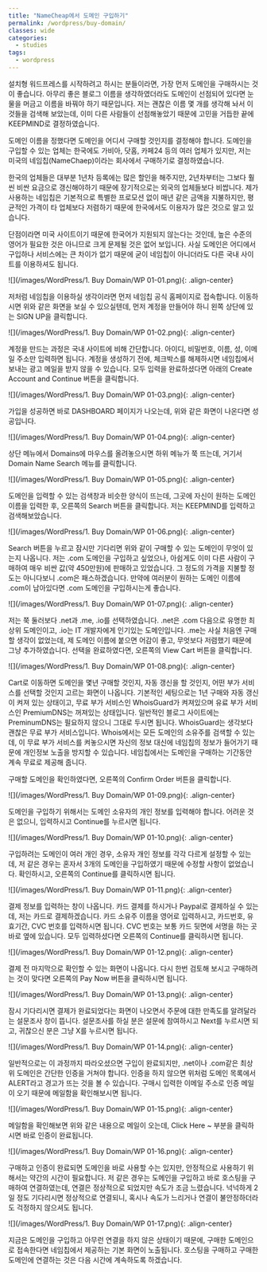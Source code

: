 ```yaml
---
title: "NameCheap에서 도메인 구입하기"
permalink: /wordpress/buy-domain/
classes: wide
categories:
  - studies
tags:
  - wordpress
---
```


설치형 워드프레스를 시작하려고 하시는 분들이라면, 가장 먼저 도메인을 구매하시는 것이 좋습니다. 아무리 좋은 블로그 이름을 생각하였더라도 도메인이 선점되어 있다면 눈물을 머금고 이름을 바꿔야 하기 때문입니다. 저는 괜찮은 이름 몇 개를 생각해 놔서 이것들을 검색해 보았는데, 이미 다른 사람들이 선점해놓았기 때문에 고민을 거듭한 끝에 KEEPMIND로 결정하였습니다.

도메인 이름을 정했다면 도메인을 어디서 구매할 것인지를 결정해야 합니다. 도메인을 구입할 수 있는 업체는 한국에도 가비아, 닷홈, 카페24 등의 여러 업체가 있지만, 저는 미국의 네임칩(NameChaep)이라는 회사에서 구매하기로 결정하였습니다.

한국의 업체들은 대부분 1년차 등록에는 많은 할인을 해주지만, 2년차부터는 그보다 훨씬 비싼 요금으로 갱신해야하기 때문에 장기적으로는 외국의 업체들보다 비쌉니다. 제가 사용하는 네입칩은 기본적으로 특별한 프로모션 없이 매년 같은 금액을 지불하지만, 평균적인 가격이 타 업체보다 저렴하기 때문에 한국에서도 이용자가 많은 것으로 알고 있습니다.

단점이라면 미국 사이트이기 때문에 한국어가 지원되지 않는다는 것인데, 높은 수준의 영어가 필요한 것은 아니므로 크게 문제될 것은 없어 보입니다. 사실 도메인은 어디에서 구입하나 서비스에는 큰 차이가 없기 때문에 굳이 네임칩이 아니더라도 다른 국내 사이트를 이용하셔도 됩니다.

![](/images/WordPress/1. Buy Domain/WP 01-01.png){: .align-center}

저처럼 네임칩을 이용하실 생각이라면 먼저 네임칩 공식 홈페이지로 접속합니다. 이동하시면 위와 같은 화면을 보실 수 있으실텐데, 먼저 계정을 만들어야 하니 왼쪽 상단에 있는 SIGN UP을 클릭합니다.

![](/images/WordPress/1. Buy Domain/WP 01-02.png){: .align-center}

계정을 만드는 과정은 국내 사이트에 비해 간단합니다. 아이디, 비밀번호, 이름, 성, 이메일 주소만 입력하면 됩니다. 계정을 생성하기 전에, 체크박스를 해제하시면 네임칩에서 보내는 광고 메일을 받지 않을 수 있습니다. 모두 입력을 완료하셨다면 아래의 Create Account and Continue 버튼을 클릭합니다.

![](/images/WordPress/1. Buy Domain/WP 01-03.png){: .align-center}

가입을 성공하면 바로 DASHBOARD 페이지가 나오는데, 위와 같은 화면이 나온다면 성공입니다.

![](/images/WordPress/1. Buy Domain/WP 01-04.png){: .align-center}

상단 메뉴에서 Domains에 마우스를 올려놓으시면 하위 메뉴가 쭉 뜨는데, 거기서 Domain Name Search 메뉴를 클릭합니다.

![](/images/WordPress/1. Buy Domain/WP 01-05.png){: .align-center}

도메인을 입력할 수 있는 검색창과 비슷한 양식이 뜨는데, 그곳에 자신이 원하는 도메인 이름을 입력한 후, 오른쪽의 Search 버튼을 클릭합니다. 저는 KEEPMIND를 입력하고 검색해보았습니다.

![](/images/WordPress/1. Buy Domain/WP 01-06.png){: .align-center}

Search 버튼을 누르고 잠시만 기다리면 위와 같이 구매할 수 있는 도메인이 무엇이 있는지 나옵니다. 저는 .com 도메인을 구입하고 싶었으나, 아쉽게도 이미 다른 사람이 구매하여 매우 비싼 값(약 450만원)에 판매하고 있었습니다. 그 정도의 가격을 지불할 정도는 아니다보니 .com은 패스하겠습니다. 만약에 여러분이 원하는 도메인 이름에 .com이 남아있다면 .com 도메인을 구입하시는게 좋습니다.

![](/images/WordPress/1. Buy Domain/WP 01-07.png){: .align-center}

저는 쭉 둘러보다 .net과 .me, .io를 선택하였습니다. .net은 .com 다음으로 유명한 최상위 도메인이고, .io는 IT 개발자에게 인기있는 도메인입니다. .me는 사실 처음엔 구매할 생각이 없었는데, 제 도메인 이름에 붙으면 어감이 좋고, 무엇보다 저렴했기 때문에 그냥 추가하였습니다. 선택을 완료하였다면, 오른쪽의 View Cart 버튼을 클릭합니다.

![](/images/WordPress/1. Buy Domain/WP 01-08.png){: .align-center}

Cart로 이동하면 도메인을 몇년 구매할 것인지, 자동 갱신을 할 것인지, 어떤 부가 서비스를 선택할 것인지 고르는 화면이 나옵니다. 기본적인 세팅으로는 1년 구매와 자동 갱신이 켜져 있는 상태이고, 무료 부가 서비스인 WhoisGuard가 켜져있으며 유료 부가 서비스인 PremiumDNS는 꺼져있는 상태입니다. 일반적인 블로그 사이트에는 PreminumDNS는 필요하지 않으니 그대로 두시면 됩니다. WhoisGuard는 생각보다 괜찮은 무료 부가 서비스입니다. Whois에서는 모든 도메인의 소유주를 검색할 수 있는데, 이 무료 부가 서비스를 켜놓으시면 자신의 정보 대신에 네임칩의 정보가 들어가기 때문에 개인정보 노출을 방지할 수 있습니다. 네임칩에서는 도메인을 구매하는 기간동안 계속 무료로 제공해 줍니다.

구매할 도메인을 확인하였다면, 오른쪽의 Confirm Order 버튼을 클릭합니다.

![](/images/WordPress/1. Buy Domain/WP 01-09.png){: .align-center}

도메인을 구입하기 위해서는 도메인 소유자의 개인 정보를 입력해야 합니다. 어려운 것은 없으니, 입력하시고 Continue를 누르시면 됩니다.

![](/images/WordPress/1. Buy Domain/WP 01-10.png){: .align-center}

구입하려는 도메인이 여러 개인 경우, 소유자 개인 정보를 각각 다르게 설정할 수 있는데, 저 같은 경우는 혼자서 3개의 도메인을 구입하였기 때문에 수정할 사항이 없었습니다. 확인하시고, 오른쪽의 Continue를 클릭하시면 됩니다.

![](/images/WordPress/1. Buy Domain/WP 01-11.png){: .align-center}

결제 정보를 입력하는 창이 나옵니다. 카드 결제를 하시거나 Paypal로 결제하실 수 있는데, 저는 카드로 결제하겠습니다. 카드 소유주 이름을 영어로 입력하시고, 카드번호, 유효기간, CVC 번호를 입력하시면 됩니다. CVC 번호는 보통 카드 뒷면에 서명을 하는 곳 바로 옆에 있습니다. 모두 입력하셨다면 오른쪽의 Continue를 클릭하시면 됩니다.

![](/images/WordPress/1. Buy Domain/WP 01-12.png){: .align-center}

결제 전 마지막으로 확인할 수 있는 화면이 나옵니다. 다시 한번 검토해 보시고 구매하려는 것이 맞다면 오른쪽의 Pay Now 버튼을 클릭하시면 됩니다.

![](/images/WordPress/1. Buy Domain/WP 01-13.png){: .align-center}

잠시 기다리시면 결제가 완료되었다는 화면이 나오면서 주문에 대한 만족도를 알려달라는 설문조사 창이 뜹니다. 설문조사를 하실 분은 설문에 참여하시고 Next를 누르시면 되고, 귀찮으신 분은 그냥 X를 누르시면 됩니다.

![](/images/WordPress/1. Buy Domain/WP 01-14.png){: .align-center}

일반적으로는 이 과정까지 따라오셨으면 구입이 완료되지만, .net이나 .com같은 최상위 도메인은 간단한 인증을 거쳐야 합니다. 인증을 하지 않으면 위처럼 도메인 목록에서 ALERT라고 경고가 뜨는 것을 볼 수 있습니다. 구매시 입력한 이메일 주소로 인증 메일이 오기 때문에 메일함을 확인해보시면 됩니다.

![](/images/WordPress/1. Buy Domain/WP 01-15.png){: .align-center}

메일함을 확인해보면 위와 같은 내용으로 메일이 오는데, Click Here ~ 부분을 클릭하시면 바로 인증이 완료됩니다.

![](/images/WordPress/1. Buy Domain/WP 01-16.png){: .align-center}

구매하고 인증이 완료되면 도메인을 바로 사용할 수는 있지만, 안정적으로 사용하기 위해서는 약간의 시간이 필요합니다. 저 같은 경우는 도메인을 구입하고 바로 호스팅을 구매하여 연결하였는데, 연결은 정상적으로 되었지만 속도가 조금 느렸습니다. 넉넉하게 2일 정도 기다리시면 정상적으로 연결되니, 혹시나 속도가 느리거나 연결이 불안정하더라도 걱정하지 않으셔도 됩니다.

![](/images/WordPress/1. Buy Domain/WP 01-17.png){: .align-center}

지금은 도메인을 구입하고 아무런 연결을 하지 않은 상태이기 때문에, 구매한 도메인으로 접속한다면 네임칩에서 제공하는 기본 화면이 노출됩니다. 호스팅을 구매하고 구매한 도메인에 연결하는 것은 다음 시간에 계속하도록 하겠습니다.